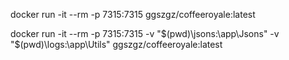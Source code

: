 
<!-- Esta aplicación consiste en una cafetería en la cual puedes darte de alta y reservar mesas además de pedir cafés -->

<!-- Escribe la siguiente línea en la terminal para ejecutar la imagen normal -->
docker run -it --rm -p 7315:7315 ggszgz/coffeeroyale:latest

<!-- Escribe la siguiente línea en la terminal para ejecutar la imagen y crear dos volúmenes 
estos almacenaran los logs y los jsons de la aplicación-->
docker run -it --rm -p 7315:7315 -v "$(pwd)\jsons:\app\Jsons" -v "$(pwd)\logs:\app\Utils" ggszgz/coffeeroyale:latest
